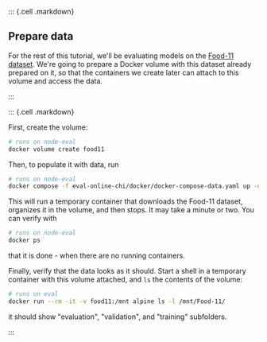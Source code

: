 

::: {.cell .markdown}

## Prepare data

For the rest of this tutorial, we'll be evaluating models on the [Food-11 dataset](https://www.epfl.ch/labs/mmspg/downloads/food-image-datasets/). We're going to prepare a Docker volume with this dataset already prepared on it, so that the containers we create later can attach to this volume and access the data. 

:::


::: {.cell .markdown}

First, create the volume:

```bash
# runs on node-eval
docker volume create food11
```

Then, to populate it with data, run

```bash
# runs on node-eval
docker compose -f eval-online-chi/docker/docker-compose-data.yaml up -d
```

This will run a temporary container that downloads the Food-11 dataset, organizes it in the volume, and then stops. It may take a minute or two. You can verify with 

```bash
# runs on node-eval
docker ps
```

that it is done - when there are no running containers.

Finally, verify that the data looks as it should. Start a shell in a temporary container with this volume attached, and `ls` the contents of the volume:

```bash
# runs on eval
docker run --rm -it -v food11:/mnt alpine ls -l /mnt/Food-11/
```

it should show "evaluation", "validation", and "training" subfolders.

:::
